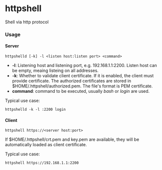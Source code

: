 # httpshell
Shell via http protocol

### Usage

#### Server

`httpshelld [-k] -l <listen host:listen port> <command>`
* **-l**:  Listening host and listening port, e.g. 192.168.1.1:2200. Listen host can be empty, meaing listeing on all addresses.
* **-k**: Whether to validate client certificate. If it is enabled, the client must provide certificate. The authorized certificates are stored in $HOME/.httpshell/authorized.pem. The file's format is PEM certificate.
* **command**: command to be executed, usually *bash* or *login* are used.

Typical use case:

`httpshelld -k -l :2200 login`

#### Client
`httpshell https://<server host:port>`

If $HOME/.httpshell/crt.pem and key.pem are available, they will be automatically loaded as client certificate.

Typical use case:

`httpshell https://192.168.1.1:2200`